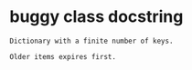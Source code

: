 # buggy class docstring

```text
Dictionary with a finite number of keys.

Older items expires first.
```
